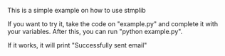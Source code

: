 This is a simple example on how to use stmplib

If you want to try it, take the code on "example.py" and complete it with your variables.
After this, you can run "python example.py". 

If it works, it will print "Successfully sent email" 
